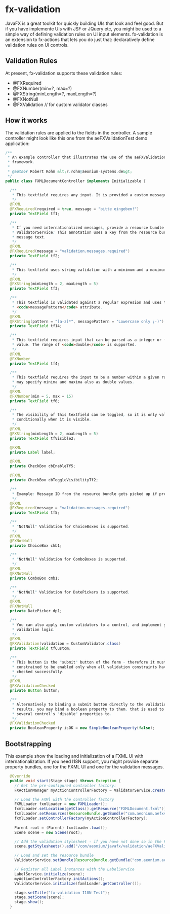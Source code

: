 # fx-validation

JavaFX is a great toolkit for quickly building UIs that look and feel good. But if you have implemente UIs with JSF or JQuery etc, you might be used to a simple way of defining validation rules on UI input elements.
fx-validation is an extension to fx-actions that lets you do just that: declaratively define validation rules on UI controls.

## Validation Rules

At present, fx-validation supports these validation rules: 

- @FXRequired
- @FXNumber(min=?, max=?)
- @FXString(minLength=?, maxLength=?)
- @FXNotNull
- @FXValidation // for custom validator classes


## How it works

The validation rules are applied to the fields in the controller. A sample controller might look like this one from the aeFXValidationTest demo application: 

```java 
/**
 * An example controller that illustrates the use of the aeFXValidation
 * framework.
 *
 * @author Robert Rohm &lt;r.rohm@aeonium-systems.de&gt;
 */
public class FXMLDocumentController implements Initializable {

  /**
   * This textfield requires any input. It is provided a custom message.
   */
  @FXML
  @FXRequired(required = true, message = "bitte eingeben!")
  private TextField tf1;

  /**
   * If you need internationalized messages, provide a resource bundle to the
   * ValidatorService: This annotation uses a key from the resource bundle as
   * message text.
   */
  @FXML
  @FXRequired(message = "validation.messages.required")
  private TextField tf2;

  /**
   * This textfield uses string validation with a minimum and a maximum length.
   */
  @FXML
  @FXString(minLength = 2, maxLength = 5)
  private TextField tf3;

  /**
   * This textfield is validated against a regular expresion and uses the
   * <code>messagePattern</code> attribute.
   */
  @FXML
  @FXString(pattern = "[a-z]*", messagePattern = "Lowercase only ;-)")
  private TextField tf14;

  /**
   * This textfield requires input that can be parsed as a integer or float
   * value. The range of <code>double</code> is supported.
   */
  @FXML
  @FXNumber
  private TextField tf4;

  /**
   * This textfield requires the input to be a number within a given range. You
   * may specify minima and maxima also as double values.
   */
  @FXML
  @FXNumber(min = 5, max = 15)
  private TextField tf6;

  /**
   * The visibility of this textfield can be toggled, so it is only validated
   * conditionally when it is visible.
   */
  @FXML
  @FXString(minLength = 2, maxLength = 5)
  private TextField tfVisible2;

  @FXML
  private Label label;

  @FXML
  private CheckBox cbEnableTf5;

  @FXML
  private CheckBox cbToggleVisibilityTf2;

  /**
   * Example: Message ID from the resource bundle gets picked up if present.
   */
  @FXML
  @FXRequired(message = "validation.messages.required")
  private TextField tf5;

  /**
   * "NotNull" Validation for ChoiceBoxes is supported.
   */
  @FXML
  @FXNotNull
  private ChoiceBox chb1;

  /**
   * "NotNull" Validation for ComboBoxes is supported.
   */
  @FXML
  @FXNotNull
  private ComboBox cmb1;

  /**
   * "NotNull" Validation for DatePickers is supported.
   */
  @FXML
  @FXNotNull
  private DatePicker dp1;

  /**
   * You can also apply custom validators to a control, and implement your own
   * validation logic.
   */
  @FXML
  @FXValidation(validation = CustomValidator.class)
  private TextField tfCustom;

  /**
   * This button is the "submit" button of the form - therefore it must be
   * constrained to be enabled only when all validation constraints have been
   * checked successfully.
   */
  @FXML
  @FXValidationChecked
  private Button button;

  /**
   * Alternatively to binding a submit button directly to the validation
   * results, you may bind a boolean property to them, that is used to bind
   * several control's "disable" properties to.
   */
  @FXValidationChecked
  private BooleanProperty isOK = new SimpleBooleanProperty(false);
```


## Bootstrapping

This example show the loading and initialization of a FXML UI with internationalization. If you need I18N support, you might provide separate property bundles, one for the FXML UI and one for the validation messages.

```java
  @Override
  public void start(Stage stage) throws Exception {
    // Get the pre-configured controller factory:
    FXActionManager myActionControllerFactory = ValidatorService.createActionManager();

    // Load the FXMl with the controller factory
    FXMLLoader fxmlLoader = new FXMLLoader();
    fxmlLoader.setLocation(getClass().getResource("FXMLDocument.fxml"));
    fxmlLoader.setResources(ResourceBundle.getBundle("com.aeonium.aefxvalidationtest.text"));
    fxmlLoader.setControllerFactory(myActionControllerFactory);
    
    Parent root = (Parent) fxmlLoader.load();
    Scene scene = new Scene(root);

    // Add the validation stylesheet - if you have not done so in the FXML
    scene.getStylesheets().add("/com/aeonium/javafx/validation/aeFXValidation.css");

    // Load and set the resource bundle
    ValidatorService.setBundle(ResourceBundle.getBundle("com.aeonium.aefxvalidationtest.messages"));

    // Register all Label instances with the LabelService
    LabelService.initialize(scene);
    myActionControllerFactory.initActions();
    ValidatorService.initialize(fxmlLoader.getController());

    stage.setTitle("fx-validation I18N Test");
    stage.setScene(scene);
    stage.show();
  }
```
